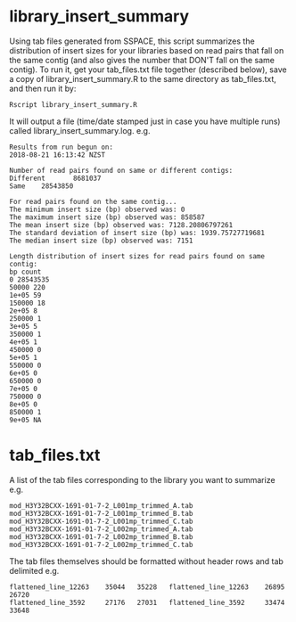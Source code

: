# library_insert_summary
Using tab files generated from SSPACE, this script summarizes the distribution of insert sizes for your libraries based on read pairs  that fall on the same contig (and also gives the number that DON'T fall on the same contig). To run it, get your tab_files.txt file together (described below), save a copy of library_insert_summary.R to the same directory as tab_files.txt, and then run it by:
```
Rscript library_insert_summary.R
```
It will output a file (time/date stamped just in case you have multiple runs) called library_insert_summary.log. e.g.
```
Results from run begun on:
2018-08-21 16:13:42 NZST

Number of read pairs found on same or different contigs:
Different       8681037
Same    28543850

For read pairs found on the same contig...
The minimum insert size (bp) observed was: 0
The maximum insert size (bp) observed was: 858587
The mean insert size (bp) observed was: 7128.20806797261
The standard deviation of insert size (bp) was: 1939.75727719681
The median insert size (bp) observed was: 7151

Length distribution of insert sizes for read pairs found on same contig:
bp count
0 28543535
50000 220
1e+05 59
150000 18
2e+05 8
250000 1
3e+05 5
350000 1
4e+05 1
450000 0
5e+05 1
550000 0
6e+05 0
650000 0
7e+05 0
750000 0
8e+05 0
850000 1
9e+05 NA
```

# tab_files.txt
A list of the tab files corresponding to the library you want to summarize e.g.
```
mod_H3Y32BCXX-1691-01-7-2_L001mp_trimmed_A.tab
mod_H3Y32BCXX-1691-01-7-2_L001mp_trimmed_B.tab
mod_H3Y32BCXX-1691-01-7-2_L001mp_trimmed_C.tab
mod_H3Y32BCXX-1691-01-7-2_L002mp_trimmed_A.tab
mod_H3Y32BCXX-1691-01-7-2_L002mp_trimmed_B.tab
mod_H3Y32BCXX-1691-01-7-2_L002mp_trimmed_C.tab
```
The tab files themselves should be formatted without header rows and tab delimited e.g.
```
flattened_line_12263    35044   35228   flattened_line_12263    26895   26720
flattened_line_3592     27176   27031   flattened_line_3592     33474   33648
```
